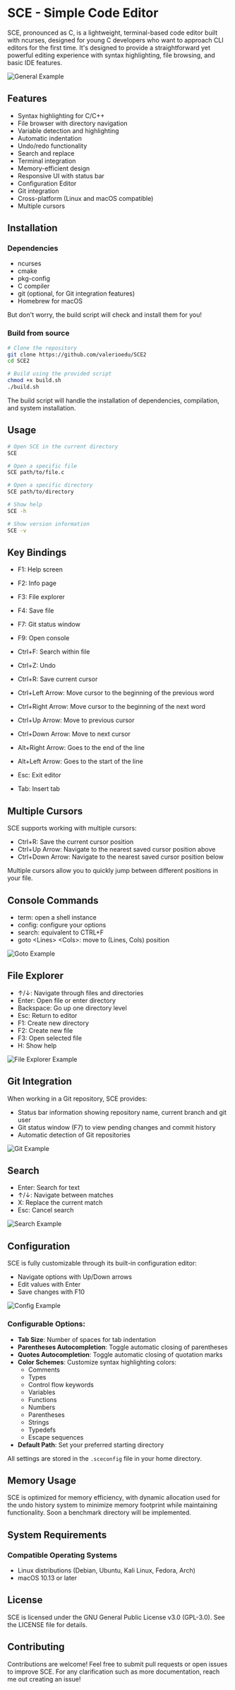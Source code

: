 # SCE - Simple Code Editor

SCE, pronounced as C, is a lightweight, terminal-based code editor built with ncurses, designed for young C developers who want to approach CLI editors for the first time. It's designed to provide a straightforward yet powerful editing experience with syntax highlighting, file browsing, and basic IDE features.

![General Example](screenshots/Screenshot%202025-06-08%20115935.png)

## Features

- Syntax highlighting for C/C++
- File browser with directory navigation
- Variable detection and highlighting
- Automatic indentation
- Undo/redo functionality
- Search and replace
- Terminal integration
- Memory-efficient design
- Responsive UI with status bar
- Configuration Editor
- Git integration
- Cross-platform (Linux and macOS compatible)
- Multiple cursors

## Installation

### Dependencies

- ncurses
- cmake
- pkg-config
- C compiler
- git (optional, for Git integration features)
- Homebrew for macOS

But don't worry, the build script will check and install them for you!

### Build from source
```bash
# Clone the repository
git clone https://github.com/valerioedu/SCE2
cd SCE2

# Build using the provided script
chmod +x build.sh
./build.sh
```

The build script will handle the installation of dependencies, compilation, and system installation.

## Usage

```bash
# Open SCE in the current directory
SCE

# Open a specific file
SCE path/to/file.c

# Open a specific directory
SCE path/to/directory

# Show help
SCE -h

# Show version information
SCE -v
```

## Key Bindings

- F1: Help screen
- F2: Info page
- F3: File explorer
- F4: Save file
- F7: Git status window
- F9: Open console
- Ctrl+F: Search within file
- Ctrl+Z: Undo
- Ctrl+R: Save current cursor
- Ctrl+Left Arrow: Move cursor to the beginning of the previous word
- Ctrl+Right Arrow: Move cursor to the beginning of the next word
- Ctrl+Up Arrow: Move to previous cursor
- Ctrl+Down Arrow: Move to next cursor

- Alt+Right Arrow: Goes to the end of the line
- Alt+Left Arrow:  Goes to the start of the line
- Esc: Exit editor
- Tab: Insert tab

## Multiple Cursors

SCE supports working with multiple cursors:

- Ctrl+R: Save the current cursor position
- Ctrl+Up Arrow: Navigate to the nearest saved cursor position above
- Ctrl+Down Arrow: Navigate to the nearest saved cursor position below

Multiple cursors allow you to quickly jump between different positions in your file.

## Console Commands

- term: open a shell instance
- config: configure your options
- search: equivalent to CTRL+F
- goto \<Lines\> \<Cols\>: move to (Lines, Cols) position

![Goto Example](screenshots/Screenshot%202025-06-08%20114142.png)

## File Explorer

- ↑/↓: Navigate through files and directories
- Enter: Open file or enter directory
- Backspace: Go up one directory level
- Esc: Return to editor
- F1: Create new directory
- F2: Create new file
- F3: Open selected file
- H: Show help

![File Explorer Example](screenshots/Screenshot%202025-06-08%20114105.png)

## Git Integration

When working in a Git repository, SCE provides:

- Status bar information showing repository name, current branch and git user
- Git status window (F7) to view pending changes and commit history
- Automatic detection of Git repositories

![Git Example](screenshots/Screenshot%202025-06-08%20114123.png)

## Search

- Enter: Search for text
- ↑/↓: Navigate between matches
- X: Replace the current match
- Esc: Cancel search

![Search Example](screenshots/Screenshot%202025-06-08%20114201.png)

## Configuration

SCE is fully customizable through its built-in configuration editor:

- Navigate options with Up/Down arrows
- Edit values with Enter
- Save changes with F10

![Config Example](screenshots/Screenshot%202025-06-08%20114223.png)

### Configurable Options:

- **Tab Size**: Number of spaces for tab indentation
- **Parentheses Autocompletion**: Toggle automatic closing of parentheses
- **Quotes Autocompletion**: Toggle automatic closing of quotation marks
- **Color Schemes**: Customize syntax highlighting colors:
  - Comments
  - Types
  - Control flow keywords
  - Variables
  - Functions
  - Numbers
  - Parentheses
  - Strings
  - Typedefs
  - Escape sequences
- **Default Path**: Set your preferred starting directory

All settings are stored in the `.sceconfig` file in your home directory.

## Memory Usage

SCE is optimized for memory efficiency, with dynamic allocation used for the undo history system to minimize memory footprint while maintaining functionality. Soon a benchmark directory will be implemented.

## System Requirements

### Compatible Operating Systems
- Linux distributions (Debian, Ubuntu, Kali Linux, Fedora, Arch)
- macOS 10.13 or later

## License

SCE is licensed under the GNU General Public License v3.0 (GPL-3.0). See the LICENSE file for details.

## Contributing

Contributions are welcome! Feel free to submit pull requests or open issues to improve SCE. For any clarification such as more documentation, reach me out creating an issue!
